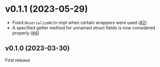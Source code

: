 # v0.1.1 (2023-05-29)

- Fixed `DeserializeWith` impl when certain wrappers were used ([#2])
- A specified getter method for unnamed struct fields is now considered properly ([#4])

## v0.1.0 (2023-03-30)

First release

[#2]: https://github.com/MaxOhn/rkyv-with/pull/2
[#4]: https://github.com/MaxOhn/rkyv-with/pull/4